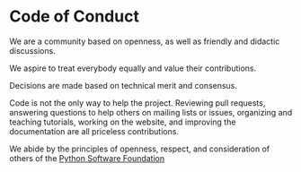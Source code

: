 # Code of Conduct

We are a community based on openness, as well as friendly and didactic discussions.

We aspire to treat everybody equally and value their contributions.

Decisions are made based on technical merit and consensus.

Code is not the only way to help the project. Reviewing pull requests,
answering questions to help others on mailing lists or issues, organizing and
teaching tutorials, working on the website, and improving the documentation are
all priceless contributions.

We abide by the principles of openness, respect, and consideration of others of
the [Python Software Foundation](https://www.python.org/psf/codeofconduct/)
